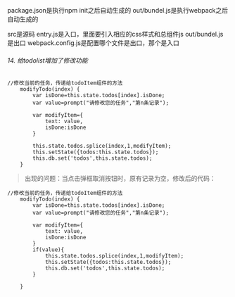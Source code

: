 package.json是执行npm init之后自动生成的
out/bundel.js是执行webpack之后自动生成的


src是源码
entry.js是入口，里面要引入相应的css样式和总组件js
out/bundel.js是出口
webpack.config.js是配置哪个文件是出口，那个是入口



###### 14. 给todolist增加了修改功能

```
//修改当前的任务，传递给todoItem组件的方法
    modifyTodo(index) {
        var isDone=this.state.todos[index].isDone;
        var value=prompt("请修改您的任务","第n条记录");

        var modifyItem={
            text: value,
            isDone:isDone
        }
        
        this.state.todos.splice(index,1,modifyItem);
        this.setState({todos:this.state.todos});
        this.db.set('todos',this.state.todos); 
    }
```

>  出现的问题：当点击弹框取消按钮时，原有记录为空，修改后的代码：

```
//修改当前的任务，传递给todoItem组件的方法
    modifyTodo(index) {
        var isDone=this.state.todos[index].isDone;
        var value=prompt("请修改您的任务","第n条记录");

        var modifyItem={
            text: value,
            isDone:isDone
        }
        if(value){
            this.state.todos.splice(index,1,modifyItem);
            this.setState({todos:this.state.todos});
            this.db.set('todos',this.state.todos); 
        }
         
    }
```

